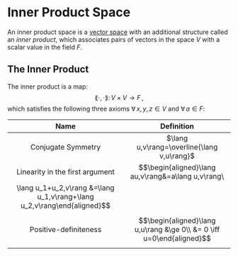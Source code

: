 Inner Product Space
===================
An inner product space is a [vector space](vector-space.md) with an additional structure called an _inner product_, which associates pairs of vectors in the space $V$ with a scalar value in the field $F$.

## The Inner Product
The inner product is a map:
$$
\lang \cdot,\cdot\rang\colon V\times V\rightarrow F\,,
$$
which satisfies the following three axioms $\forall\, x,y,z\in V$ and $\forall\, a\in F$:

|               Name              	|                                                   Definition                                                  	|
|:-------------------------------:	|:-------------------------------------------------------------------------------------------------------------:	|
|        Conjugate Symmetry       	|                                 $\lang u,v\rang=\overline{\lang v,u\rang}$                                	|
| Linearity in the first argument 	| $$\begin{aligned}\lang au,v\rang&=a\lang u,v\rang\\
\lang u_1+u_2,v\rang &=\lang u_1,v\rang+\lang u_2,v\rang\end{aligned}$$ 	|
| Positive-definiteness           	| $$\begin{aligned}\lang u,u\rang &\ge 0\\ &= 0 \iff u=0\end{aligned}$$                                      	|